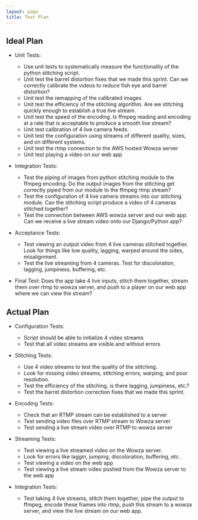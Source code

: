 ```yaml
---
layout: page
title: Test Plan
---
```


## Ideal Plan

- Unit Tests:
  - Use unit tests to systematically measure the functionality of the python stitching script.
  - Unit test the barrel distortion fixes that we made this sprint. Can we correctly calibrate the videos to reduce fish eye and barrel distortion?
  - Unit test the remapping of the calibrated images
  - Unit test the efficiency of the stitching algorithm. Are we stitching quickly enough to establish a true live stream.
  - Unit test the speed of the encoding. Is ffmpeg reading and encoding at a rate that is acceptable to produce a smooth live stream?
  - Unit test calibration of 4 live camera feeds.
  - Unit test the configuration using streams of different quality, sizes, and on different systems.
  - Unit test the rtmp connection to the AWS hosted Wowza server
  - Unit test playing a video on our web app

- Integration Tests:
  - Test the piping of images from python stitching module to the ffmpeg encoding. Do the output images from the stitching get correctly piped from our module to the ffmpeg rtmp stream?
  - Test the configuration of 4 live camera streams into our stitching module. Can the stitching script produce a video of 4 cameras stitched together?
  - Test the connection between AWS wowza server and our web app. Can we receive a live stream video onto our Django/Python app?
  

- Acceptance Tests:
  - Test viewing an output video from 4 live cameras stitched together. Look for things like low quality, lagging, warped around the sides, misalignment.
  - Test the live streaming from 4 cameras. Test for discoloration, lagging, jumpiness, buffering, etc.
- Final Test: Does the app take 4 live inputs, stitch them together, stream them over rtmp to wowza server, and push to a player on our web app where we can view the stream?


## Actual Plan

- Configuration Tests:
  - Script should be able to initialize 4 video streams
  - Test that all video streams are visible and without errors

- Stitching Tests:
  - Use 4 video streams to test the quality of the stitching.
  - Look for missing video streams, stitching errors, warping, and poor resolution.
  - Test the efficiency of the stitching, is there lagging, jumpiness, etc.?
  - Test the barrel distortion correction fixes that we made this sprint.

- Encoding Tests:
  - Check that an RTMP stream can be established to a server
  - Test sending video files over RTMP stream to Wowza server
  - Test sending a live stream video over RTMP to wowza server

- Streaming Tests: 
  - Test viewing a live streamed video on the Wowza server.
  - Look for errors like laggin, jumping, discoloration, buffering, etc.
  - Test viewing a video on the web app
  - Test viewing a live stream video pushed from the Wowza server to the web app

- Integration Tests:
  - Test taking 4 live streams, stitch them together, pipe the output to ffmpeg, encode these frames into rtmp, push this stream to a wowza server, and view the live stream on our web app. 
  
